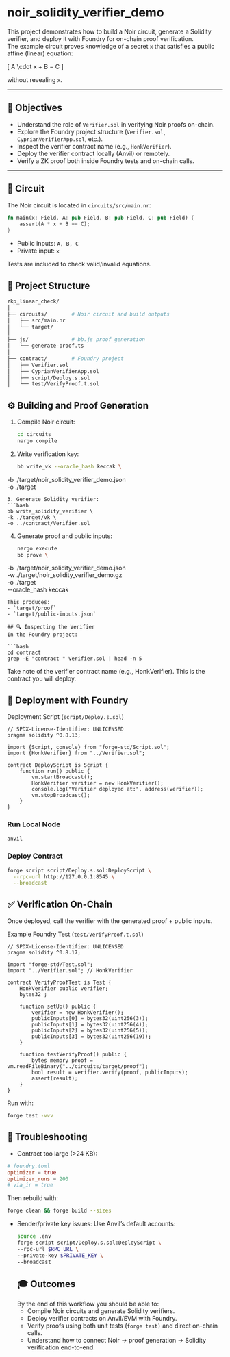 # noir_solidity_verifier_demo

This project demonstrates how to build a Noir circuit, generate a Solidity verifier, and deploy it with Foundry for on-chain proof verification.  
The example circuit proves knowledge of a secret `x` that satisfies a public affine (linear) equation:

\[
A \cdot x + B = C
\]

without revealing `x`.

---

## 🎯 Objectives

- Understand the role of `Verifier.sol` in verifying Noir proofs on-chain.  
- Explore the Foundry project structure (`Verifier.sol`, `CyprianVerifierApp.sol`, etc.).  
- Inspect the verifier contract name (e.g., `HonkVerifier`).  
- Deploy the verifier contract locally (Anvil) or remotely.  
- Verify a ZK proof both inside Foundry tests and on-chain calls.  

---

## 📝 Circuit

The Noir circuit is located in `circuits/src/main.nr`:

```rust
fn main(x: Field, A: pub Field, B: pub Field, C: pub Field) {
    assert(A * x + B == C);
}
```
- Public inputs: `A, B, C`
- Private input: `x`

Tests are included to check valid/invalid equations.

## 📁 Project Structure

```bash
zkp_linear_check/
│
├── circuits/        # Noir circuit and build outputs
│   ├── src/main.nr
│   └── target/
│
├── js/              # bb.js proof generation
│   └── generate-proof.ts
│
├── contract/        # Foundry project
│   ├── Verifier.sol
│   ├── CyprianVerifierApp.sol
│   ├── script/Deploy.s.sol
│   └── test/VerifyProof.t.sol

```

## ⚙️ Building and Proof Generation
1. Compile Noir circuit:
   
   ```bash
   cd circuits
   nargo compile
   ```
2. Write verification key:
   
   ```bash
   bb write_vk --oracle_hash keccak \
  -b ./target/noir_solidity_verifier_demo.json \
  -o ./target
   ```
3. Generate Solidity verifier:
 ```bash
 bb write_solidity_verifier \
  -k ./target/vk \
  -o ../contract/Verifier.sol
 ```
4. Generate proof and public inputs:
   ```bash
   nargo execute
   bb prove \
  -b ./target/noir_solidity_verifier_demo.json \
  -w ./target/noir_solidity_verifier_demo.gz \
  -o ./target \
  --oracle_hash keccak
   ```
This produces:
 - `target/proof`
 - `target/public-inputs.json`

## 🔍 Inspecting the Verifier
In the Foundry project:

```bash
cd contract
grep -E "contract " Verifier.sol | head -n 5
```

Take note of the verifier contract name (e.g., HonkVerifier).
This is the contract you will deploy.

## 🚀 Deployment with Foundry
Deployment Script (`script/Deploy.s.sol`)

```solidity
// SPDX-License-Identifier: UNLICENSED
pragma solidity ^0.8.13;

import {Script, console} from "forge-std/Script.sol";
import {HonkVerifier} from "../Verifier.sol";

contract DeployScript is Script {
    function run() public {
        vm.startBroadcast();
        HonkVerifier verifier = new HonkVerifier();
        console.log("Verifier deployed at:", address(verifier));
        vm.stopBroadcast();
    }
}
```
### Run Local Node

```bash
anvil
```
### Deploy Contract

```bash
forge script script/Deploy.s.sol:DeployScript \
  --rpc-url http://127.0.0.1:8545 \
  --broadcast
```

## ✅ Verification On-Chain
Once deployed, call the verifier with the generated proof + public inputs.

Example Foundry Test (`test/VerifyProof.t.sol`)

```solidity
// SPDX-License-Identifier: UNLICENSED
pragma solidity ^0.8.17;

import "forge-std/Test.sol";
import "../Verifier.sol"; // HonkVerifier

contract VerifyProofTest is Test {
    HonkVerifier public verifier;
    bytes32 ;

    function setUp() public {
        verifier = new HonkVerifier();
        publicInputs[0] = bytes32(uint256(3));
        publicInputs[1] = bytes32(uint256(4));
        publicInputs[2] = bytes32(uint256(5));
        publicInputs[3] = bytes32(uint256(19));
    }

    function testVerifyProof() public {
        bytes memory proof = vm.readFileBinary("../circuits/target/proof");
        bool result = verifier.verify(proof, publicInputs);
        assert(result);
    }
}
```

Run with:
```bash
forge test -vvv
```
## 📌 Troubleshooting
- Contract too large (>24 KB):
```toml
# foundry.toml
optimizer = true
optimizer_runs = 200
# via_ir = true
```
Then rebuild with:

```bash
forge clean && forge build --sizes
```
- Sender/private key issues:
  Use Anvil’s default accounts:
  ```bash
  source .env
  forge script script/Deploy.s.sol:DeployScript \
  --rpc-url $RPC_URL \
  --private-key $PRIVATE_KEY \
  --broadcast
  ```
  ## 🎓 Outcomes
  By the end of this workflow you should be able to:
  - Compile Noir circuits and generate Solidity verifiers.
  - Deploy verifier contracts on Anvil/EVM with Foundry.
  - Verify proofs using both unit tests (`forge test)` and direct on-chain calls.
  - Understand how to connect Noir → proof generation → Solidity verification end-to-end.